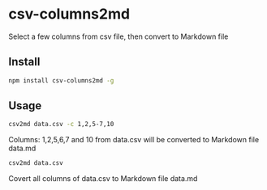 # csv-columns2md

Select a few columns from csv file, then convert to Markdown file

## Install
```sh
npm install csv-columns2md -g
```

## Usage

```sh
csv2md data.csv -c 1,2,5-7,10
```
Columns: 1,2,5,6,7 and 10 from data.csv will be converted to Markdown file data.md

```sh
csv2md data.csv
```
Covert all columns of data.csv to Markdown file data.md




